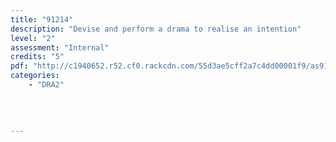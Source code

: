 ```yaml
---
title: "91214"
description: "Devise and perform a drama to realise an intention"
level: "2"
assessment: "Internal"
credits: "5"
pdf: "http://c1940652.r52.cf0.rackcdn.com/55d3ae5cff2a7c4dd00001f9/as91214.pdf"
categories:
    - "DRA2"
    
    
    
    
---
```

